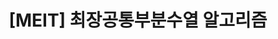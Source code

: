 ---
title: "[MEIT] 최장공통부분수열 알고리즘"
excerpt: "[MEIT] 최장공통부분수열 알고리즘"
categories: [Meit_Kiosk]
tags: [html, js, study, projects, algorithm]
toc: true
toc_sticky: true
---